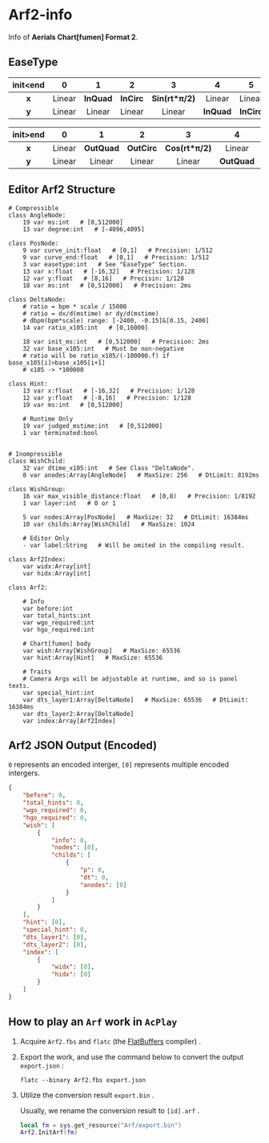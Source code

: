 # Arf2-info

Info of **Aerials Chart[fumen] Format 2**.

## EaseType

| init<end | 0      | 1          | 2          | 3               | 4          | 5          | 6               | 7          |
|:--------:|:------:|:----------:|:----------:|:---------------:|:----------:|:----------:|:---------------:|:----------:|
| **x**    | Linear | **InQuad** | **InCirc** | **Sin(rt*π/2)** | Linear     | Linear     | Linear          | **InQuad** |
| **y**    | Linear | Linear     | Linear     | Linear          | **InQuad** | **InCirc** | **Sin(rt*π/2)** | **InQuad** |

| init>end | 0      | 1           | 2           | 3               | 4           | 5           | 6               | 7           |
|:--------:|:------:|:-----------:|:-----------:|:---------------:|:-----------:|:-----------:|:---------------:|:-----------:|
| **x**    | Linear | **OutQuad** | **OutCirc** | **Cos(rt*π/2)** | Linear      | Linear      | Linear          | **OutQuad** |
| **y**    | Linear | Linear      | Linear      | Linear          | **OutQuad** | **OutCirc** | **Cos(rt*π/2)** | **OutQuad** |

## Editor Arf2 Structure

```gdscript
# Compressible
class AngleNode:
    19 var ms:int   # [0,512000]
    13 var degree:int   # [-4096,4095]

class PosNode:
    9 var curve_init:float   # [0,1]   # Precision: 1/512
    9 var curve_end:float   # [0,1]   # Precision: 1/512
    3 var easetype:int   # See "EaseType" Section.
    13 var x:float   # [-16,32]   # Precision: 1/128
    12 var y:float   # [8,16]   # Precisin: 1/128
    18 var ms:int   # [0,512000]   # Precision: 2ms

class DeltaNode:
    # ratio = bpm * scale / 15000
    # ratio = dx/d(mstime) or dy/d(mstime)
    # dbpm(bpm*scale) range: [-2400, -0.15]&[0.15, 2400]
    14 var ratio_x105:int   # [0,16000]

    18 var init_ms:int   # [0,512000]   # Precision: 2ms
    32 var base_x105:int   # Must be non-negative
    # ratio will be ratio_x105/(-100000.f) if base_x105[i]>base_x105[i+1]
    # x105 -> *100000

class Hint:
    13 var x:float   # [-16,32]   # Precision: 1/128
    12 var y:float   # [-8,16]   # Precision: 1/128
    19 var ms:int   # [0,512000]

    # Runtime Only
    19 var judged_mstime:int   # [0,512000]
    1 var terminated:bool


# Inompressible
class WishChild:
    32 var dtime_x105:int   # See Class "DeltaNode".
    8 var anodes:Array[AngleNode]   # MaxSize: 256   # DtLimit: 8192ms

class WishGroup:
    16 var max_visible_distance:float   # [0,8)   # Precision: 1/8192
    1 var layer:int   # 0 or 1

    5 var nodes:Array[PosNode]   # MaxSize: 32   # DtLimit: 16384ms
    10 var childs:Array[WishChild]   # MaxSize: 1024

    # Editor Only
    - var label:String   # Will be omited in the compiling result.

class Arf2Index:
    var widx:Array[int]
    var hidx:Array[int]

class Arf2:

    # Info
    var before:int
    var total_hints:int
    var wgo_required:int
    var hgo_required:int

    # Chart[fumen] body
    var wish:Array[WishGroup]   # MaxSize: 65536
    var hint:Array[Hint]   # MaxSize: 65536

    # Traits
    # Camera Args will be adjustable at runtime, and so is panel texts.
    var special_hint:int
    var dts_layer1:Array[DeltaNode]   # MaxSize: 65536   # DtLimit: 16384ms
    var dts_layer2:Array[DeltaNode]
    var index:Array[Arf2Index]
```

## Arf2 JSON Output  (Encoded)

`0` represents an encoded interger, `[0]` represents multiple encoded intergers.

```json
{
    "before": 0,
    "total_hints": 0,
    "wgo_required": 0,
    "hgo_required": 0,
    "wish": [
        {
            "info": 0,
            "nodes": [0],
            "childs": [
                {
                    "p": 0,
                    "dt": 0,
                    "anodes": [0]
                }
            ]
        }
    ],
    "hint": [0],
    "special_hint": 0,
    "dts_layer1": [0],
    "dts_layer2": [0],
    "index": [
        {
            "widx": [0],
            "hidx": [0]
        }
    ]
}
```

## How to play an `Arf` work in `AcPlay`

1. Acquire `Arf2.fbs` and `flatc` (the [FlatBuffers](https://github.com/google/flatbuffers/releases) compiler) .

2. Export the work, and use the command below to convert the output `export.json` :
   
   `flatc --binary Arf2.fbs export.json`

3. Utilize the conversion result `export.bin` .

   Usually, we rename the conversion result to `[id].arf` .
   
   ```lua
   local fm = sys.get_resource("Arf/export.bin")
   Arf2.InitArf(fm)
   ```

